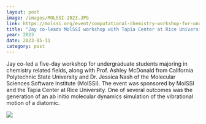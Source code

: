 ```yaml
---
layout: post
image: /images/MOLSSI-2023.JPG
link: https://molssi.org/event/computational-chemistry-workshop-for-undergraduates-tapia-center/
title: "Jay co-leads MolSSI workshop with Tapia Center at Rice University"
year: 2023
date: 2023-05-31
category: post
---
```

<p>
Jay co-led a five-day workshop for undergraduate students majoring in chemistry related fields, along
with Prof. Ashley McDonald from California Polytechnic State University and Dr. Jessica Nash of the Molecular Sciences Software Institute (MolSSI).  The event was sponsored by MolSSI and the Tapia Center at Rice University.
One of several outcomes was the generation of an ab initio molecular dynamics simulation of the vibrational
motion of a diatomic.
</p>

 <img src="/images/MOLSSI2-23.JPG" class="center">